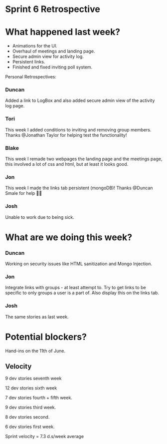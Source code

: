 # Sprint 6 Retrospective

# What happened last week?

- Animations for the UI.
- Overhaul of meetings and landing page.
- Secure admin view for activity log.
- Persistent links.
- Finished and fixed inviting poll system.

Personal Retrospectives: 

### Duncan

Added a link to LogBox and also added secure admin view of the activity log page.

### Tori

 This week I added conditions to inviting and removing group members. Thanks @Jonathan Taylor for helping test the functionality!

### Blake

This week I remade two webpages the landing page and the meetings page, this involved a lot of css and html, but at least it looks good.

### Jon

This week I made the links tab persistent (mongoDB)! Thanks @Duncan Smale for help 👍🏻 

### Josh

Unable to work due to being sick.

# What are we doing this week?

### Duncan

Working on security issues like HTML sanitization and Mongo Injection.

### Jon

Integrate links with groups - at least attempt to. Try to get links to be specific to only groups a user is a part of. Also display this on the links tab.

### Josh

The same stories as last week.

# Potential blockers?

Hand-ins on the 11th of June.

## Velocity

9 dev stories seventh week

12 dev stories sixth week

7 dev stories fourth + fifth week.

9 dev stories third week.

8 dev stories second.

6 dev stories first week.

Sprint velocity = 7.3 d.s/week average